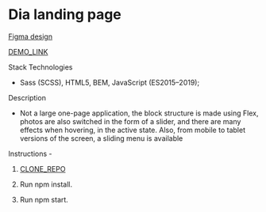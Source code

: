# Dia landing page
[Figma design](https://www.figma.com/file/7qwsWggv9BAxMi2VPhBuPr/Air-(formerly-Dia)?node-id=9138%3A35)

[DEMO_LINK](https://vadimdrobyazko.github.io/layout_dia/)

Stack Technologies
  - Sass (SCSS), HTML5, BEM, JavaScript (ES2015–2019);

Description
  - Not a large one-page application, the block structure is made using Flex, photos are also switched in the form of a slider,
    and there are many effects when hovering, in the active state. Also, from mobile to tablet versions of the screen,
    a sliding menu is available

Instructions - 

1. [CLONE_REPO](https://docs.github.com/ru/repositories/creating-and-managing-repositories/cloning-a-repository)

2. Run npm install.

3. Run npm start.
